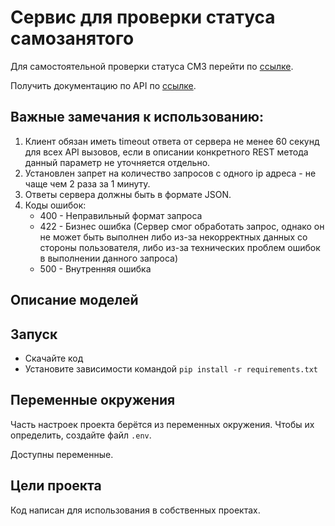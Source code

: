 # Сервис для проверки статуса самозанятого 
Для самостоятельной проверки статуса СМЗ перейти по [ссылке](https://npd.nalog.ru/check-status/).

Получить документацию по API по  [ссылке](https://npd.nalog.ru/html/sites/www.npd.nalog.ru/api_statusnpd_nalog_ru.pdf).

## Важные замечания к использованию:
1. Клиент обязан иметь timeout ответа от сервера не менее 60 секунд для всех API вызовов, 
если в описании конкретного REST метода данный параметр не уточняется отдельно. 
2. Установлен запрет на количество запросов с одного ip адреса - не чаще чем 2 раза за 1 минуту.
3. Ответы сервера должны быть в формате JSON.
4. Коды ошибок:
    - 400 - Неправильный формат запроса
    - 422 - Бизнес ошибка (Сервер смог обработать запрос, однако он не может быть
выполнен либо из-за некорректных данных со стороны пользователя, либо из-за
технических проблем ошибок в выполнении данного запроса)
    - 500 - Внутренняя ошибка

## Описание моделей

## Запуск

- Скачайте код
- Установите зависимости командой `pip install -r requirements.txt`



## Переменные окружения

Часть настроек проекта берётся из переменных окружения. Чтобы их определить, создайте файл `.env`.

Доступны переменные.


## Цели проекта

Код написан для использования в собственных проектах.
